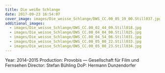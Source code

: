 ```yaml
---
title: Die weiße Schlange
date: 2017-09-23 16:54:07
cover_image: images/Die_weisse_Schlange/DWS_CC.00_05_19_00.Still037.jpg
additional_images:
  - images/Die_weisse_Schlange/DWS_CC.00_02_44_09.Still018.jpg
  - images/Die_weisse_Schlange/DWS_CC.00_04_04_00.Still025.jpg
  - images/Die_weisse_Schlange/DWS_CC.00_04_54_06.Still031.jpg
  - images/Die_weisse_Schlange/DWS_CC.00_05_00_22.Still033.jpg
  - images/Die_weisse_Schlange/DWS_CC.00_05_00_23.Still034.jpg
---
```


Year: 2014–2015
Production: Provobis — Gesellschaft für Film und Fernsehen
Director: Stefan Bühling
DoP: Hermann Dunzendorfer
